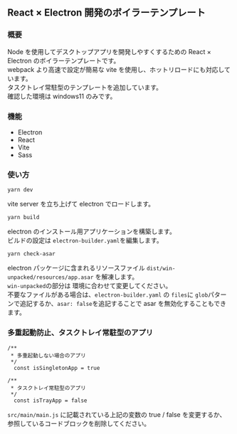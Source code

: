 ## React × Electron 開発のボイラーテンプレート

### 概要

Node を使用してデスクトップアプリを開発しやすくするための React × Electron のボイラーテンプレートです。  
webpack より高速で設定が簡易な vite を使用し、ホットリロードにも対応しています。  
タスクトレイ常駐型のテンプレートを追加しています。  
確認した環境は windows11 のみです。

### 機能

- Electron
- React
- Vite
- Sass

### 使い方

```
yarn dev
```

vite server を立ち上げて electron でロードします。

```
yarn build
```

electron のインストール用アプリケーションを構築します。  
ビルドの設定は `electron-builder.yaml`を編集します。

```
yarn check-asar
```

electron パッケージに含まれるリソースファイル `dist/win-unpacked/resources/app.asar` を解凍します。  
`win-unpacked`の部分は 環境に合わせて変更してください。  
不要なファイルがある場合は、`electron-builder.yaml` の `files`に `glob`パターンで追記するか、`asar: false`を追記することで asar を無効化することもできます。

### 多重起動防止、タスクトレイ常駐型のアプリ

```
/**
 * 多重起動しない場合のアプリ
 */
  const isSingletonApp = true

/**
 * タスクトレイ常駐型のアプリ
 */
  const isTrayApp = false
```

`src/main/main.js` に記載されている上記の変数の true / false を変更するか、参照しているコードブロックを削除してください。
